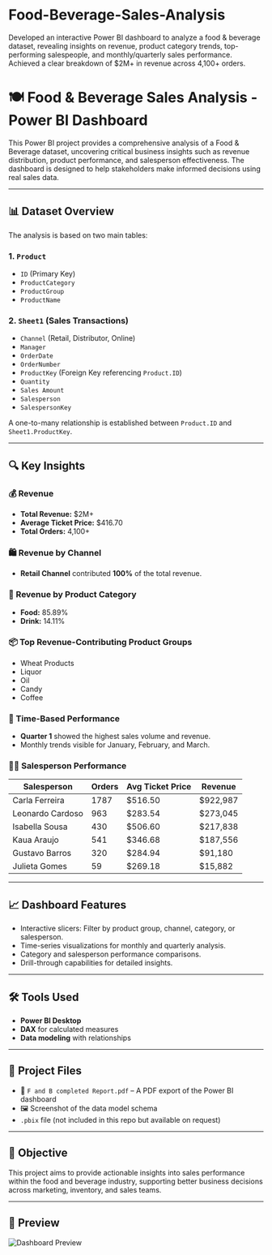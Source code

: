 # Food-Beverage-Sales-Analysis
Developed an interactive Power BI dashboard to analyze a food &amp; beverage dataset, revealing insights on revenue, product category trends, top-performing salespeople, and monthly/quarterly sales performance. Achieved a clear breakdown of $2M+ in revenue across 4,100+ orders.

# 🍽️ Food & Beverage Sales Analysis - Power BI Dashboard

This Power BI project provides a comprehensive analysis of a Food & Beverage dataset, uncovering critical business insights such as revenue distribution, product performance, and salesperson effectiveness. The dashboard is designed to help stakeholders make informed decisions using real sales data.

---

## 📊 Dataset Overview

The analysis is based on two main tables:

### 1. `Product`
- `ID` (Primary Key)
- `ProductCategory`
- `ProductGroup`
- `ProductName`

### 2. `Sheet1` (Sales Transactions)
- `Channel` (Retail, Distributor, Online)
- `Manager`
- `OrderDate`
- `OrderNumber`
- `ProductKey` (Foreign Key referencing `Product.ID`)
- `Quantity`
- `Sales Amount`
- `Salesperson`
- `SalespersonKey`

A one-to-many relationship is established between `Product.ID` and `Sheet1.ProductKey`.

---

## 🔍 Key Insights

### 💰 Revenue
- **Total Revenue:** $2M+
- **Average Ticket Price:** $416.70
- **Total Orders:** 4,100+

### 🛍️ Revenue by Channel
- **Retail Channel** contributed **100%** of the total revenue.

### 🍱 Revenue by Product Category
- **Food:** 85.89%
- **Drink:** 14.11%

### 📦 Top Revenue-Contributing Product Groups
- Wheat Products
- Liquor
- Oil
- Candy
- Coffee

### 📆 Time-Based Performance
- **Quarter 1** showed the highest sales volume and revenue.
- Monthly trends visible for January, February, and March.

### 👩‍💼 Salesperson Performance

| Salesperson         | Orders | Avg Ticket Price | Revenue     |
|---------------------|--------|------------------|-------------|
| Carla Ferreira      | 1787   | $516.50          | $922,987    |
| Leonardo Cardoso    | 963    | $283.54          | $273,045    |
| Isabella Sousa      | 430    | $506.60          | $217,838    |
| Kaua Araujo         | 541    | $346.68          | $187,556    |
| Gustavo Barros      | 320    | $284.94          | $91,180     |
| Julieta Gomes       | 59     | $269.18          | $15,882     |

---

## 📈 Dashboard Features
- Interactive slicers: Filter by product group, channel, category, or salesperson.
- Time-series visualizations for monthly and quarterly analysis.
- Category and salesperson performance comparisons.
- Drill-through capabilities for detailed insights.

---

## 🛠️ Tools Used
- **Power BI Desktop**
- **DAX** for calculated measures
- **Data modeling** with relationships

---

## 📁 Project Files
- 📄 `F and B completed Report.pdf` – A PDF export of the Power BI dashboard
- 🖼️ Screenshot of the data model schema
- `.pbix` file (not included in this repo but available on request)

---

## 📌 Objective
This project aims to provide actionable insights into sales performance within the food and beverage industry, supporting better business decisions across marketing, inventory, and sales teams.

---

## 📸 Preview

![Dashboard Preview](./Screenshot_2025-07-28_124132.png)


